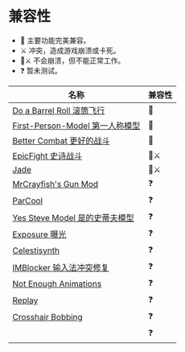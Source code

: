 # 兼容性

* 👫 主要功能完美兼容。
* ⚔️ 冲突，造成游戏崩溃或卡死。
* 👫⚔️ 不会崩溃，但不能正常工作。
* ❓ 暂未测试。

| 名称                                                                         | 兼容性 |
| ---------------------------------------------------------------------------- | ------ |
| [Do a Barrel Roll 滚筒飞行](https://github.com/enjarai/do-a-barrel-roll)     | 👫      |
| [First-Person-Model 第一人称模型](https://github.com/tr7zw/FirstPersonModel) | 👫      |
| [Better Combat 更好的战斗](https://github.com/ZsoltMolnarrr/BetterCombat)    | 👫      |
| [EpicFight 史诗战斗](https://github.com/Yesssssman/epicfightmod)             | 👫⚔️     |
| [Jade](https://github.com/Snownee/Jade)                                      | 👫⚔️     |
| [MrCrayfish's Gun Mod](https://github.com/MrCrayfish/MrCrayfishGunMod)       | ❓      |
| [ParCool](https://github.com/alRex-U/ParCool)                                | ❓      |
| [Yes Steve Model 是的史蒂夫模型](https://github.com/TartaricAcid/ysm)        | ❓      |
| [Exposure 曝光](https://github.com/mortuusars/Exposure)                      | ❓      |
| [Celestisynth](https://github.com/AquexTheSeal/Celestisynth)                 | ❓      |
| [IMBlocker 输入法冲突修复](https://github.com/reserveword/IMBlocker)         | ❓      |
| [Not Enough Animations](https://github.com/tr7zw/NotEnoughAnimations)        | ❓      |
| [Replay](https://github.com/ReplayMod/ReplayMod)                             | ❓      |
| [Crosshair Bobbing](https://github.com/Krash220/CrosshairBobbingMod)         | ❓      |
|                                                                              | ❓      |
